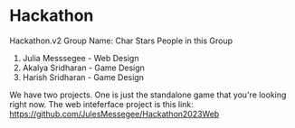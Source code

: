 # Hackathon
Hackathon.v2
Group Name: Char Stars
People in this Group
1) Julia Messsegee - Web Design
2) Akalya Sridharan - Game Design
3) Harish Sridharan - Game Design

We have two projects. One is just the standalone game that you're looking right now. The web inteferface project is this link: https://github.com/JulesMessegee/Hackathon2023Web











































